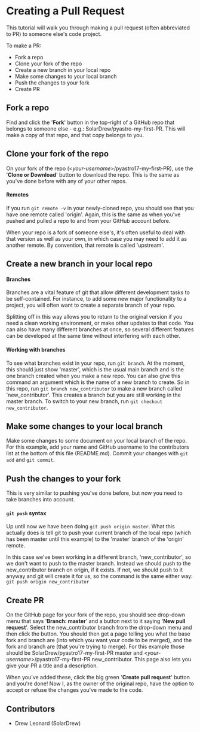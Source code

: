 # Creating a Pull Request
This tutorial will walk you through making a pull request (often abbreviated to PR) to someone else's code project.

To make a PR:
- Fork a repo
- Clone your fork of the repo
- Create a new branch in your local repo
- Make some changes to your local branch
- Push the changes to your fork
- Create PR

## Fork a repo
Find and click the '**Fork**' button in the top-right of a GitHub repo that belongs to someone else - e.g.: SolarDrew/pyastro-my-first-PR.
This will make a copy of that repo, and that copy belongs to you.

## Clone your fork of the repo
On your fork of the repo (<_your-username_>/pyastro17-my-first-PR), use the '**Clone or Download**' button to download the repo.
This is the same as you've done before with any of your other repos.

#### Remotes
If you run `git remote -v` in your newly-cloned repo, you should see that you have one remote called 'origin'.
Again, this is the same as when you've pushed and pulled a repo to and from your GitHub account before.

When your repo is a fork of someone else's, it's often useful to deal with that version as well as your own, in which case you may need to add it as another remote.
By convention, that remote is called 'upstream'.

## Create a new branch in your local repo
#### Branches
Branches are a vital feature of git that allow different development tasks to be self-contained.
For instance, to add some new major functionality to a project, you will often want to create a separate branch of your repo.

Splitting off in this way allows you to return to the original version if you need a clean working environment, or make other updates to that code.
You can also have many different branches at once, so several different features can be developed at the same time without interfering with each other.

#### Working with branches
To see what branches exist in your repo, run `git branch`.
At the moment, this should just show 'master', which is the usual main branch and is the one branch created when you make a new repo.
You can also give this command an argument which is the name of a new branch to create.
So in this repo, run `git branch new_contributor` to make a new branch called 'new_contributor'.
This creates a branch but you are still working in the master branch.
To switch to your new branch, run `git checkout new_contributor`.

## Make some changes to your local branch
Make some changes to some document on your local branch of the repo.
For this example, add your name and GitHub username to the contributors list at the bottom of this file (README.md).
Commit your changes with `git add` and `git commit`.

## Push the changes to your fork
This is very similar to pushing you've done before, but now you need to take branches into account.

#### `git push` syntax
Up until now we have been doing `git push origin master`.
What this actually does is tell git to push your current branch of the local repo (which has been master until this example) to the 'master' branch of the 'origin' remote.

In this case we've been working in a different branch, 'new_contributor', so we don't want to push to the master branch.
Instead we should push to the new_contributor branch on origin, if it exists.
If not, we should push to it anyway and git will create it for us, so the command is the same either way:
`git push origin new_contributor`

## Create PR
On the GitHub page for your fork of the repo, you should see drop-down menu that says '**Branch: master**' and a button next to it saying '**New pull request**'.
Select the new_contributor branch from the drop-down menu and then click the button.
You should then get a page telling you what the base fork and branch are (into which you want your code to be merged), and the fork and branch are (that you're trying to merge).
For this example those should be SolarDrew/pyastro17-my-first-PR master and <_your-username_>/pyastro17-my-first-PR new_contributor.
This page also lets you give your PR a title and a description.

When you've added these, click the big green '**Create pull request**' button and you're done!
Now I, as the owner of the original repo, have the option to accept or refuse the changes you've made to the code.

## Contributors

- Drew Leonard (SolarDrew)
